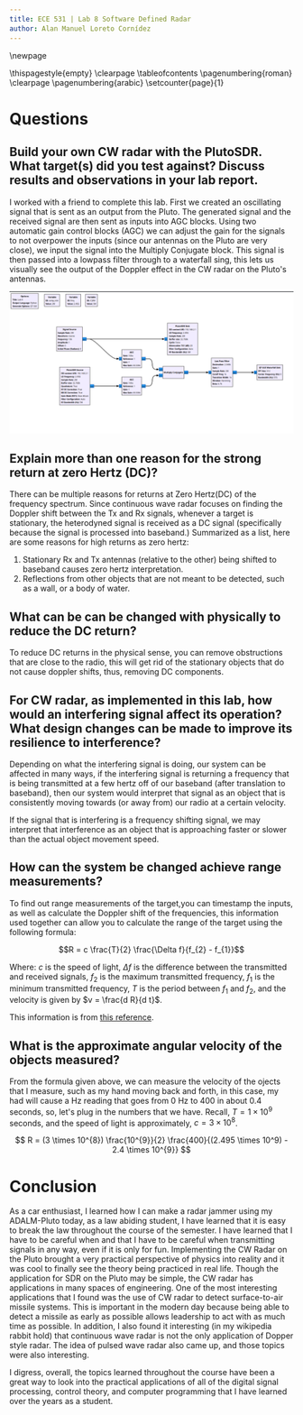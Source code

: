 ```yaml
---
title: ECE 531 | Lab 8 Software Defined Radar
author: Alan Manuel Loreto Cornídez
---
```


\newpage

\thispagestyle{empty} \clearpage \tableofcontents \pagenumbering{roman}
\clearpage \pagenumbering{arabic} \setcounter{page}{1}

# Questions

## Build your own CW radar with the PlutoSDR. What target(s) did you test against? Discuss results and observations in your lab report.

I worked with a friend to complete this lab. First we created an oscillating
signal that is sent as an output from the Pluto. The generated signal and the
received signal are then sent as inputs into AGC blocks. Using two automatic
gain control blocks (AGC) we can adjust the gain for the signals to not
overpower the inputs (since our antennas on the Pluto are very close), we input
the signal into the Multiply Conjugate block. This signal is then passed into a
lowpass filter through to a waterfall sing, this lets us visually see the output
of the Doppler effect in the CW radar on the Pluto's antennas.

![The GNURadio signal flow graph.](./gnu-radio-sfg.png)

## Explain more than one reason for the strong return at zero Hertz (DC)?

There can be multiple reasons for returns at Zero Hertz(DC) of the frequency
spectrum. Since continuous wave radar focuses on finding the Doppler shift
between the Tx and Rx signals, whenever a target is stationary, the heterodyned
signal is received as a DC signal (specifically because the signal is processed
into baseband.) Summarized as a list, here are some reasons for high returns as
zero hertz:

1. Stationary Rx and Tx antennas (relative to the other) being shifted to
   baseband causes zero hertz interpretation.
2. Reflections from other objects that are not meant to be detected, such as a
   wall, or a body of water.

## What can be can be changed with physically to reduce the DC return?

To reduce DC returns in the physical sense, you can remove obstructions that are
close to the radio, this will get rid of the stationary objects that do not
cause doppler shifts, thus, removing DC components.

## For CW radar, as implemented in this lab, how would an interfering signal affect its operation? What design changes can be made to improve its resilience to interference?

Depending on what the interfering signal is doing, our system can be affected in
many ways, if the interfering signal is returning a frequency that is being
transmitted at a few hertz off of our baseband (after translation to baseband),
then our system would interpret that signal as an object that is consistently
moving towards (or away from) our radio at a certain velocity.

If the signal that is interfering is a frequency shifting signal, we may
interpret that interference as an object that is approaching faster or slower
than the actual object movement speed.

## How can the system be changed achieve range measurements?

To find out range measurements of the target,you can timestamp the inputs, as
well as calculate the Doppler shift of the frequencies, this information used
together can allow you to calculate the range of the target using the following
formula:

$$R = c \frac{T}{2} \frac{\Delta f}{f_{2} - f_{1}}$$

Where: $c$ is the speed of light, $\Delta f$ is the difference between the
transmitted and received signals, $f_{2}$ is the maximum transmitted frequency,
$f_{1}$ is the minimum transmitted frequency, $T$ is the period between $f_{1}$
and $f_{2}$, and the velocity is given by $v = \frac{d R}{d t}$.

This information is from
[this reference](https://www.sciencedirect.com/topics/engineering/continuous-wave-radar).

## What is the approximate angular velocity of the objects measured?

From the formula given above, we can measure the velocity of the ojects that I
measure, such as my hand moving back and forth, in this case, my had will cause
a Hz reading that goes from $0$ Hz to $400$ in about 0.4 seconds, so, let's plug
in the numbers that we have. Recall, $T = 1 \times 10^{9}$ seconds, and the
speed of light is approximately, $c = 3 \times 10^{8}$.

$$
R = (3 \times 10^{8}) \frac{10^{9}}{2} \frac{400}{(2.495 \times 10^9) - 2.4
\times 10^{9}}
$$

# Conclusion

As a car enthusiast, I learned how I can make a radar jammer using my
ADALM-Pluto today, as a law abiding student, I have learned that it is easy to
break the law throughout the course of the semester. I have learned that I have
to be careful when and that I have to be careful when transmitting signals in
any way, even if it is only for fun. Implementing the CW Radar on the Pluto
brought a very practical perspective of physics into reality and it was cool to
finally see the theory being practiced in real life. Though the application for
SDR on the Pluto may be simple, the CW radar has applications in many spaces of
engineering. One of the most interesting applications that I found was the use
of CW radar to detect surface-to-air missile systems. This is important in the
modern day because being able to detect a missile as early as possible allows
leadership to act with as much time as possible. In addition, I also found it
interesting (in my wikipedia rabbit hold) that continuous wave radar is not the
only application of Dopper style radar. The idea of pulsed wave radar also came
up, and those topics were also interesting.

I digress, overall, the topics learned throughout the course have been a great
way to look into the practical applications of all of the digital signal
processing, control theory, and computer programming that I have learned over
the years as a student.
